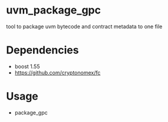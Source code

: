 uvm_package_gpc
===================

tool to package uvm bytecode and contract metadata to one file


# Dependencies

* boost 1.55
* https://github.com/cryptonomex/fc

# Usage

* package_gpc <path-to-uvm-bytecode-file> <path-to-contract-metadata-file>
